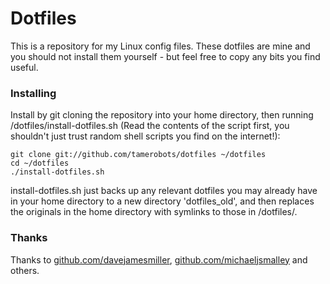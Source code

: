 # Dotfiles

This is a repository for my Linux config files. 
These dotfiles are mine and you should not install them yourself - but feel free to copy any bits you find useful.

### Installing ###
Install by git cloning the repository into your home directory, then running /dotfiles/install-dotfiles.sh (Read the contents of the script first, you shouldn't just trust random shell scripts you find on the internet!):
```
git clone git://github.com/tamerobots/dotfiles ~/dotfiles
cd ~/dotfiles
./install-dotfiles.sh
```

install-dotfiles.sh just backs up any relevant dotfiles you may already have in your home directory to a new directory 'dotfiles_old', and then replaces the originals in the home directory with symlinks to those in /dotfiles/.


### Thanks ###
Thanks to [github.com/davejamesmiller](https://www.github.com/davejamesmiller), [github.com/michaeljsmalley](https://www.github.com/michaeljsmalley) and others.

